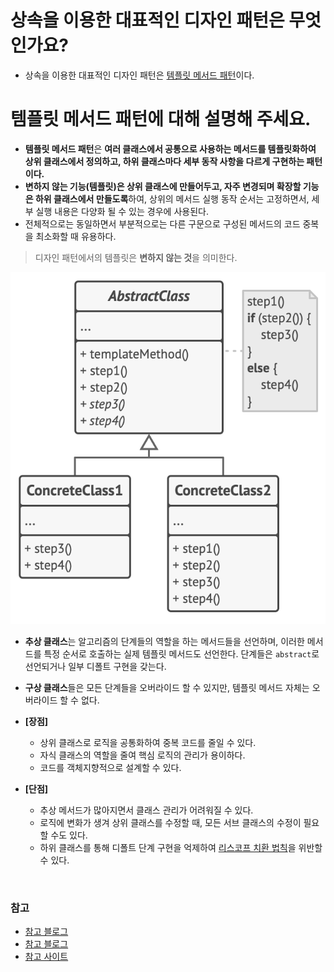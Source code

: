 # 상속을 이용한 대표적인 디자인 패턴은 무엇인가요?

- 상속을 이용한 대표적인 디자인 패턴은 [템플릿 메서드 패턴](https://github.com/genesis12345678/TIL/blob/main/Spring/advanced/templateMethodPattern/TemplateMethodPattern.md#%ED%85%9C%ED%94%8C%EB%A6%BF-%EB%A9%94%EC%84%9C%EB%93%9C-%ED%8C%A8%ED%84%B4)이다.

# 템플릿 메서드 패턴에 대해 설명해 주세요.

- **템플릿 메서드 패턴**은 **여러 클래스에서 공통으로 사용하는 메서드를 템플릿화하여 상위 클래스에서 정의하고, 하위 클래스마다 세부 동작 사항을 다르게 구현하는 패턴이다.**
- **변하지 않는 기능(템플릿)은 상위 클래스에 만들어두고, 자주 변경되며 확장할 기능은 하위 클래스에서 만들도록**하여, 상위의 메서드 실행 동작 순서는 고정하면서, 세부 
    실행 내용은 다양화 될 수 있는 경우에 사용된다.
- 전체적으로는 동일하면서 부분적으로는 다른 구문으로 구성된 메서드의 코드 중복을 최소화할 때 유용하다.

> 디자인 패턴에서의 템플릿은 **변하지 않는 것**을 의미한다.

![img.png](img.png)

- **추상 클래스**는 알고리즘의 단계들의 역할을 하는 메서드들을 선언하며, 이러한 메서드를 특정 순서로 호출하는 실제 템플릿 메서드도 선언한다. 단계들은 `abstract`로 선언되거나 일부 디폴트 구현을 갖는다.
- **구상 클래스**들은 모든 단계들을 오버라이드 할 수 있지만, 템플릿 메서드 자체는 오버라이드 할 수 없다.

- **[장점]**
  - 상위 클래스로 로직을 공통화하여 중복 코드를 줄일 수 있다.
  - 자식 클래스의 역할을 줄여 핵심 로직의 관리가 용이하다.
  - 코드를 객체지향적으로 설계할 수 있다.
- **[단점]**
  - 추상 메서드가 많아지면서 클래스 관리가 어려워질 수 있다.
  - 로직에 변화가 생겨 상위 클래스를 수정할 때, 모든 서브 클래스의 수정이 필요할 수도 있다.
  - 하위 클래스를 통해 디폴트 단계 구현을 억제하여 [리스코프 치환 법칙](https://github.com/genesis12345678/TIL/blob/main/Java/OOP/solid/solid.md#lsp---%EB%A6%AC%EC%8A%A4%EC%BD%94%ED%94%84-%EC%B9%98%ED%99%98-%EB%B2%95%EC%B9%99)을 위반할 수 있다.

<br>

### 참고
- [참고 블로그](https://inpa.tistory.com/entry/GOF-%F0%9F%92%A0-%ED%85%9C%ED%94%8C%EB%A6%BF-%EB%A9%94%EC%86%8C%EB%93%9CTemplate-Method-%ED%8C%A8%ED%84%B4-%EC%A0%9C%EB%8C%80%EB%A1%9C-%EB%B0%B0%EC%9B%8C%EB%B3%B4%EC%9E%90)
- [참고 블로그](https://coding-factory.tistory.com/712)
- [참고 사이트](https://refactoring.guru/ko/design-patterns/template-method)